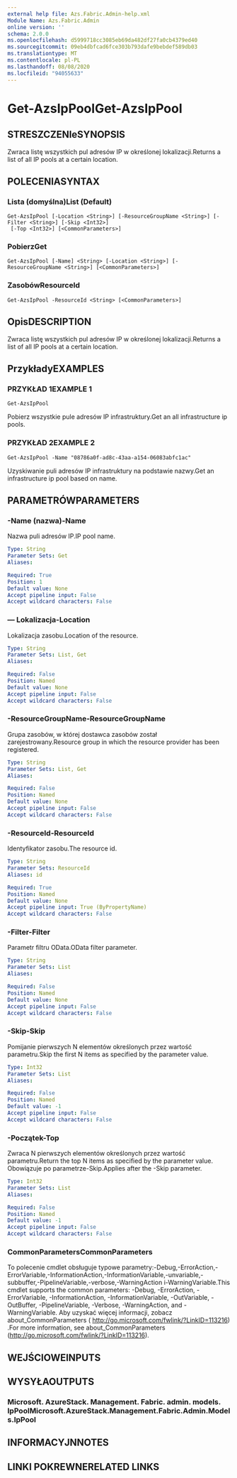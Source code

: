 ```yaml
---
external help file: Azs.Fabric.Admin-help.xml
Module Name: Azs.Fabric.Admin
online version: ''
schema: 2.0.0
ms.openlocfilehash: d5999718cc3085eb69da482df27fa0cb4379ed40
ms.sourcegitcommit: 09eb4dbfcad6fce303b793dafe9bebdef589db03
ms.translationtype: MT
ms.contentlocale: pl-PL
ms.lasthandoff: 08/08/2020
ms.locfileid: "94055633"
---
```

# <span data-ttu-id="428f5-101">Get-AzsIpPool</span><span class="sxs-lookup"><span data-stu-id="428f5-101">Get-AzsIpPool</span></span>

## <span data-ttu-id="428f5-102">STRESZCZENIe</span><span class="sxs-lookup"><span data-stu-id="428f5-102">SYNOPSIS</span></span>
<span data-ttu-id="428f5-103">Zwraca listę wszystkich pul adresów IP w określonej lokalizacji.</span><span class="sxs-lookup"><span data-stu-id="428f5-103">Returns a list of all IP pools at a certain location.</span></span>

## <span data-ttu-id="428f5-104">POLECENIA</span><span class="sxs-lookup"><span data-stu-id="428f5-104">SYNTAX</span></span>

### <span data-ttu-id="428f5-105">Lista (domyślna)</span><span class="sxs-lookup"><span data-stu-id="428f5-105">List (Default)</span></span>
```
Get-AzsIpPool [-Location <String>] [-ResourceGroupName <String>] [-Filter <String>] [-Skip <Int32>]
 [-Top <Int32>] [<CommonParameters>]
```

### <span data-ttu-id="428f5-106">Pobierz</span><span class="sxs-lookup"><span data-stu-id="428f5-106">Get</span></span>
```
Get-AzsIpPool [-Name] <String> [-Location <String>] [-ResourceGroupName <String>] [<CommonParameters>]
```

### <span data-ttu-id="428f5-107">Zasobów</span><span class="sxs-lookup"><span data-stu-id="428f5-107">ResourceId</span></span>
```
Get-AzsIpPool -ResourceId <String> [<CommonParameters>]
```

## <span data-ttu-id="428f5-108">Opis</span><span class="sxs-lookup"><span data-stu-id="428f5-108">DESCRIPTION</span></span>
<span data-ttu-id="428f5-109">Zwraca listę wszystkich pul adresów IP w określonej lokalizacji.</span><span class="sxs-lookup"><span data-stu-id="428f5-109">Returns a list of all IP pools at a certain location.</span></span>

## <span data-ttu-id="428f5-110">Przykłady</span><span class="sxs-lookup"><span data-stu-id="428f5-110">EXAMPLES</span></span>

### <span data-ttu-id="428f5-111">PRZYKŁAD 1</span><span class="sxs-lookup"><span data-stu-id="428f5-111">EXAMPLE 1</span></span>
```
Get-AzsIpPool
```

<span data-ttu-id="428f5-112">Pobierz wszystkie pule adresów IP infrastruktury.</span><span class="sxs-lookup"><span data-stu-id="428f5-112">Get an all infrastructure ip pools.</span></span>

### <span data-ttu-id="428f5-113">PRZYKŁAD 2</span><span class="sxs-lookup"><span data-stu-id="428f5-113">EXAMPLE 2</span></span>
```
Get-AzsIpPool -Name "08786a0f-ad8c-43aa-a154-06083abfc1ac"
```

<span data-ttu-id="428f5-114">Uzyskiwanie puli adresów IP infrastruktury na podstawie nazwy.</span><span class="sxs-lookup"><span data-stu-id="428f5-114">Get an infrastructure ip pool based on name.</span></span>

## <span data-ttu-id="428f5-115">PARAMETRÓW</span><span class="sxs-lookup"><span data-stu-id="428f5-115">PARAMETERS</span></span>

### <span data-ttu-id="428f5-116">-Name (nazwa)</span><span class="sxs-lookup"><span data-stu-id="428f5-116">-Name</span></span>
<span data-ttu-id="428f5-117">Nazwa puli adresów IP.</span><span class="sxs-lookup"><span data-stu-id="428f5-117">IP pool name.</span></span>

```yaml
Type: String
Parameter Sets: Get
Aliases:

Required: True
Position: 1
Default value: None
Accept pipeline input: False
Accept wildcard characters: False
```

### <span data-ttu-id="428f5-118">— Lokalizacja</span><span class="sxs-lookup"><span data-stu-id="428f5-118">-Location</span></span>
<span data-ttu-id="428f5-119">Lokalizacja zasobu.</span><span class="sxs-lookup"><span data-stu-id="428f5-119">Location of the resource.</span></span>

```yaml
Type: String
Parameter Sets: List, Get
Aliases:

Required: False
Position: Named
Default value: None
Accept pipeline input: False
Accept wildcard characters: False
```

### <span data-ttu-id="428f5-120">-ResourceGroupName</span><span class="sxs-lookup"><span data-stu-id="428f5-120">-ResourceGroupName</span></span>
<span data-ttu-id="428f5-121">Grupa zasobów, w której dostawca zasobów został zarejestrowany.</span><span class="sxs-lookup"><span data-stu-id="428f5-121">Resource group in which the resource provider has been registered.</span></span>

```yaml
Type: String
Parameter Sets: List, Get
Aliases:

Required: False
Position: Named
Default value: None
Accept pipeline input: False
Accept wildcard characters: False
```

### <span data-ttu-id="428f5-122">-ResourceId</span><span class="sxs-lookup"><span data-stu-id="428f5-122">-ResourceId</span></span>
<span data-ttu-id="428f5-123">Identyfikator zasobu.</span><span class="sxs-lookup"><span data-stu-id="428f5-123">The resource id.</span></span>

```yaml
Type: String
Parameter Sets: ResourceId
Aliases: id

Required: True
Position: Named
Default value: None
Accept pipeline input: True (ByPropertyName)
Accept wildcard characters: False
```

### <span data-ttu-id="428f5-124">-Filter</span><span class="sxs-lookup"><span data-stu-id="428f5-124">-Filter</span></span>
<span data-ttu-id="428f5-125">Parametr filtru OData.</span><span class="sxs-lookup"><span data-stu-id="428f5-125">OData filter parameter.</span></span>

```yaml
Type: String
Parameter Sets: List
Aliases:

Required: False
Position: Named
Default value: None
Accept pipeline input: False
Accept wildcard characters: False
```

### <span data-ttu-id="428f5-126">-Skip</span><span class="sxs-lookup"><span data-stu-id="428f5-126">-Skip</span></span>
<span data-ttu-id="428f5-127">Pomijanie pierwszych N elementów określonych przez wartość parametru.</span><span class="sxs-lookup"><span data-stu-id="428f5-127">Skip the first N items as specified by the parameter value.</span></span>

```yaml
Type: Int32
Parameter Sets: List
Aliases:

Required: False
Position: Named
Default value: -1
Accept pipeline input: False
Accept wildcard characters: False
```

### <span data-ttu-id="428f5-128">-Początek</span><span class="sxs-lookup"><span data-stu-id="428f5-128">-Top</span></span>
<span data-ttu-id="428f5-129">Zwraca N pierwszych elementów określonych przez wartość parametru.</span><span class="sxs-lookup"><span data-stu-id="428f5-129">Return the top N items as specified by the parameter value.</span></span>
<span data-ttu-id="428f5-130">Obowiązuje po parametrze-Skip.</span><span class="sxs-lookup"><span data-stu-id="428f5-130">Applies after the -Skip parameter.</span></span>

```yaml
Type: Int32
Parameter Sets: List
Aliases:

Required: False
Position: Named
Default value: -1
Accept pipeline input: False
Accept wildcard characters: False
```

### <span data-ttu-id="428f5-131">CommonParameters</span><span class="sxs-lookup"><span data-stu-id="428f5-131">CommonParameters</span></span>
<span data-ttu-id="428f5-132">To polecenie cmdlet obsługuje typowe parametry:-Debug,-ErrorAction,-ErrorVariable,-InformationAction,-InformationVariable,-unvariable,-subbuffer,-PipelineVariable,-verbose,-WarningAction i-WarningVariable.</span><span class="sxs-lookup"><span data-stu-id="428f5-132">This cmdlet supports the common parameters: -Debug, -ErrorAction, -ErrorVariable, -InformationAction, -InformationVariable, -OutVariable, -OutBuffer, -PipelineVariable, -Verbose, -WarningAction, and -WarningVariable.</span></span> <span data-ttu-id="428f5-133">Aby uzyskać więcej informacji, zobacz about_CommonParameters ( http://go.microsoft.com/fwlink/?LinkID=113216) .</span><span class="sxs-lookup"><span data-stu-id="428f5-133">For more information, see about_CommonParameters (http://go.microsoft.com/fwlink/?LinkID=113216).</span></span>

## <span data-ttu-id="428f5-134">WEJŚCIOWE</span><span class="sxs-lookup"><span data-stu-id="428f5-134">INPUTS</span></span>

## <span data-ttu-id="428f5-135">WYSYŁA</span><span class="sxs-lookup"><span data-stu-id="428f5-135">OUTPUTS</span></span>

### <span data-ttu-id="428f5-136">Microsoft. AzureStack. Management. Fabric. admin. models. IpPool</span><span class="sxs-lookup"><span data-stu-id="428f5-136">Microsoft.AzureStack.Management.Fabric.Admin.Models.IpPool</span></span>

## <span data-ttu-id="428f5-137">INFORMACYJN</span><span class="sxs-lookup"><span data-stu-id="428f5-137">NOTES</span></span>

## <span data-ttu-id="428f5-138">LINKI POKREWNE</span><span class="sxs-lookup"><span data-stu-id="428f5-138">RELATED LINKS</span></span>
